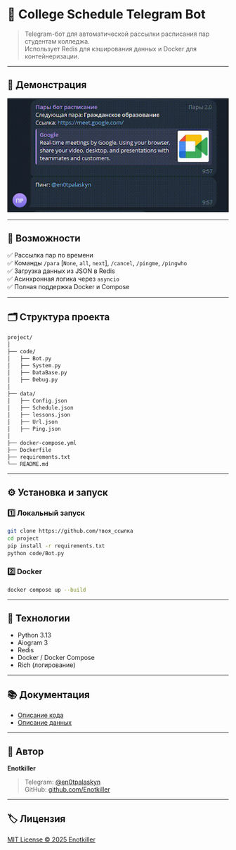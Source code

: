 # 📅 College Schedule Telegram Bot

> Telegram-бот для автоматической рассылки расписания пар студентам колледжа.  
> Использует Redis для кэширования данных и Docker для контейнеризации.

---

## 🚀 Демонстрация
![Bot demo](./docs/demo.gif)

---

## 🧠 Возможности
✅ Рассылка пар по времени  
✅ Команды `/para` [`None`, `all`, `next`], `/cancel`, `/pingme`, `/pingwho`  
✅ Загрузка данных из JSON в Redis  
✅ Асинхронная логика через `asyncio`  
✅ Полная поддержка Docker и Compose  

---

## 🗂️ Структура проекта
```text
project/
│
├── code/
│   ├── Bot.py
│   ├── System.py
│   ├── DataBase.py
│   ├── Debug.py
│
├── data/
│   ├── Config.json
│   ├── Schedule.json
│   ├── lessons.json
│   ├── Url.json
│   ├── Ping.json
│
├── docker-compose.yml
├── Dockerfile
├── requirements.txt
└── README.md
```

---

## ⚙️ Установка и запуск

### 1️⃣ Локальный запуск
```bash
git clone https://github.com/твоя_ссылка
cd project
pip install -r requirements.txt
python code/Bot.py
```

### 2️⃣ Docker
```bash
docker compose up --build
```

---

## 🧩 Технологии
- Python 3.13  
- Aiogram 3  
- Redis  
- Docker / Docker Compose  
- Rich (логирование)

---

## 📚 Документация
- [Описание кода](/docs/code_description.md)
- [Описание данных](/docs/data_description.md)

---

## 👤 Автор
**Enotkiller**  
> Telegram: [@en0tpalaskyn](https://t.me/en0tpalaskyn)  
> GitHub: [github.com/Enotkiller](https://github.com/Enotkiller)

---

## 🏷️ Лицензия
[MIT License © 2025 Enotkiller](/LICENSE)

